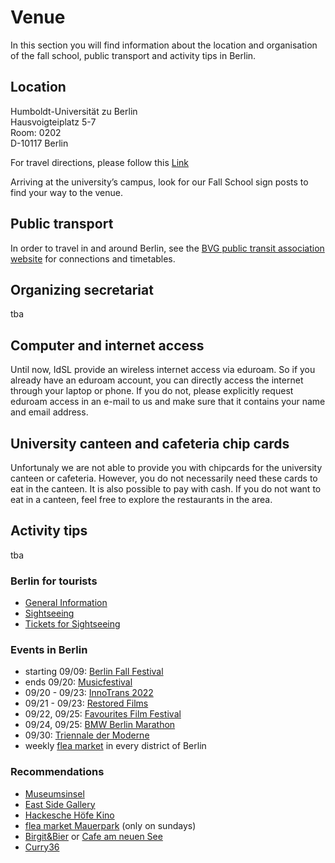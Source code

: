 # Venue
In this section you will find information about the location and organisation of the fall school, public transport and activity tips in Berlin. 
## Location 

Humboldt-Universität zu Berlin <br>
Hausvoigteiplatz 5-7 <br>
Room: 0202 <br>
D-10117 Berlin <br>

For travel directions, please follow this [Link](https://www.google.de/maps/place/Hausvogteipl.+5,+10117+Berlin/@52.5131269,13.3935906,17z/data=!3m1!4b1!4m5!3m4!1s0x47a851d98c3605e9:0xf3d76ceba9e95a1f!8m2!3d52.5131237!4d13.3957793)

Arriving at the university’s campus, look for our Fall School sign posts to find your way to the venue.

## Public transport

In order to travel in and around Berlin, see the [BVG public transit association website](https://www.bvg.de/de) for connections and timetables.

## Organizing secretariat
tba

## Computer and internet access

Until now, IdSL provide an wireless internet access via eduroam. So if you already have an eduroam account, you can directly access the internet through your laptop or phone. If you do not, please explicitly request eduroam access in an e-mail to us and make sure that it contains your name and email address. 

## University canteen and cafeteria chip cards

Unfortunaly we are not able to provide you with chipcards for the university canteen or cafeteria. However, you do not necessarily need these cards to eat in the canteen. It is also  possible to pay with cash. If you do not want to eat in a canteen, feel free to explore the restaurants in the area. 

## Activity tips
tba

### Berlin for tourists
- [General Information](https://www.visitberlin.de/de)<br>
- [Sightseeing](https://www.visitberlin.de/de/top-10-sehenswuerdigkeiten-berlin)<br>
- [Tickets for Sightseeing](https://www.visitberlin.de/de/tickets-veranstaltungen-sehenswuerdigkeiten-berlin)<br>
### Events in Berlin 
- starting 09/09:   [Berlin Fall Festival](https://www.berlin.de/en/events/6279065-2842498-berliner-herbst-rummel.en.html)<br>
- ends 09/20:       [Musicfestival](https://www.berlin.de/events/2097261-2229501-musikfest-berlin.html)<br>
- 09/20 - 09/23:    [InnoTrans 2022](https://www.berlin.de/wirtschaft/messen/3250206-1612022-innotrans.html)<br>
- 09/21 - 09/23:    [Restored Films](https://www.berlin.de/kino/filmfestivals/6333125-2020379-film-restored.html)<br>
- 09/22, 09/25:     [Favourites Film Festival](https://www.berlin.de/kino/filmfestivals/1992187-2020379-favourites-film-festival.html)<br>
- 09/24, 09/25:     [BMW Berlin Marathon](https://www.berlin.de/special/sport-und-fitness/laufkalender/62716-36032-berlin-marathon.html)<br>
- 09/30:            [Triennale der Moderne](https://www.berlin.de/events/3097448-2229501-triennale-moderne-berlin.html)<br>
- weekly [flea market](https://www.berlin.de/special/shopping/flohmaerkte/) in every district of Berlin

### Recommendations
- [Museumsinsel](https://www.museumsinsel-berlin.de/home/)
- [East Side Gallery](https://www.berlin.de/sehenswuerdigkeiten/3559756-3558930-east-side-gallery.html)
- [Hackesche Höfe Kino](https://www.hoefekino.de/#this-week)
- [flea market Mauerpark](http://www.flohmarktimmauerpark.de/) (only on sundays)
- [Birgit&Bier](https://www.birgit.club/) or [Cafe am neuen See](https://www.cafeamneuensee.de/)
- [Curry36](https://curry36.de/de/)
